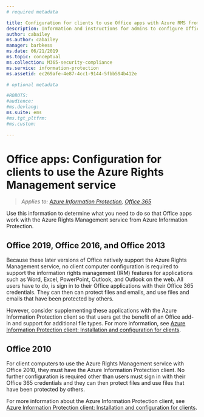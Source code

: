 ```yaml
---
# required metadata

title: Configuration for clients to use Office apps with Azure RMS from AIP
description: Information and instructions for admins to configure Office apps to work with the Azure Rights Management service from Azure Information Protection.
author: cabailey
ms.author: cabailey
manager: barbkess
ms.date: 06/21/2019
ms.topic: conceptual
ms.collection: M365-security-compliance
ms.service: information-protection
ms.assetid: ec269afe-4e87-4cc1-9144-5fbb594b412e

# optional metadata

#ROBOTS:
#audience:
#ms.devlang:
ms.suite: ems
#ms.tgt_pltfrm:
#ms.custom:

---
```


# Office apps: Configuration for clients to use the Azure Rights Management service

>*Applies to: [Azure Information Protection](https://azure.microsoft.com/pricing/details/information-protection), [Office 365](https://download.microsoft.com/download/E/C/F/ECF42E71-4EC0-48FF-AA00-577AC14D5B5C/Azure_Information_Protection_licensing_datasheet_EN-US.pdf)*


Use this information to determine what you need to do so that Office apps work with the Azure Rights Management service from Azure Information Protection.

## Office 2019, Office 2016, and Office 2013
Because these later versions of Office natively support the Azure Rights Management service, no client computer configuration is required to support the information rights management (IRM) features for applications such as Word, Excel, PowerPoint, Outlook, and Outlook on the web. All users have to do, is sign in to their Office applications with their Office 365 credentials. They can then can protect files and emails, and use files and emails that have been protected by others.

However, consider supplementing these applications with the Azure Information Protection client so that users get the benefit of an Office add-in and support for additional file types. For more information, see [Azure Information Protection client: Installation and configuration for clients](configure-client.md).

## Office 2010
For client computers to use the Azure Rights Management service with Office 2010, they must have the Azure Information Protection client. No further configuration is required other than users must sign in with their Office 365 credentials and they can then protect files and use files that have been protected by others.

For more information about the Azure Information Protection client, see [Azure Information Protection client: Installation and configuration for clients](configure-client.md).

